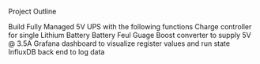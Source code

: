Project Outline

Build Fully Managed 5V UPS with the following functions
  Charge controller for single Lithium Battery
  Battery Feul Guage
  Boost converter to supply 5V @ 3.5A
  Grafana dashboard to visualize register values and run state
  InfluxDB back end to log data

